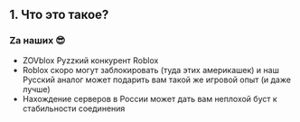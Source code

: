 ## 1. Что это такое?
### Za наших 😎

- ZOVblox Руzzкий конкурент Roblox
- Roblox скоро могут заблокировать (туда этих америкашек) и наш Русский аналог может подарить вам такой же игровой опыт (и даже лучше)
- Нахождение серверов в России может дать вам неплохой буст к стабильности соединения